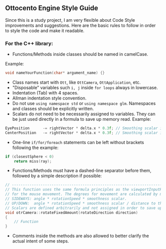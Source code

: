 ﻿## Ottocento Engine Style Guide
Since this is a study project, I am very flexible about Code Style improvements and suggestions. Here are the basic rules to follow in order to style the code and make it readable.


### For the C++ library:
- Functions/Methods inside classes should be named in camelCase.

Example:
```cpp
void nameYourFunction(char* argument_name) {}
```
- Class names start with `Ott`, like `OttCamera`, `OttApplication`, etc.
- "Disposable" variables such `i, j` inside `for loops` always in lowercase.
- Indentation (Tab) with 4 spaces.
- Allman indentation style convention.
- Do not use `using namespace std` or `using namespace glm`. Namespaces and classes should be explicitly written.
- Scalars do not need to be necessarily assigned to variables. They can be just used directly in a formula to save up memory read. Example:
```cpp
EyePosition      -= rightVector * delta.x * 0.3f; // Smoothing scalar is not declared as a variable
CenterPosition   -= rightVector * delta.x * 0.3f; // Smoothing scalar is not declared as a variable
```
- One-line `if/for/foreach` statements can be left without brackets following the example:
```cpp
if (closestSphere < 0)
    return miss(ray);
```
- Functions/Methods must have a dashed-line separator before them, followed by a simple description if possible:
```cpp
// ----------------------------------------------------------------------------
// This function uses the same formula principles as the viewportInputHandle function
// for the mouse movement. The degrees for movement are calculated by multiplying:
// SIDEWAYS: angle * rotationSpeed * smoothness scalar.
// UP/DOWN:  angle * rotationSpeed * smoothness scalar / distance to the center of the camera.
// Scalars are defined arbitrarily and not assigned in order to save up some memory reads.
void otrCamera::rotateFixedAmount(rotateDirection direction)
{
    // Function
}
```
- Comments inside the methods are also allowed to better clarify the actual intent of some steps.